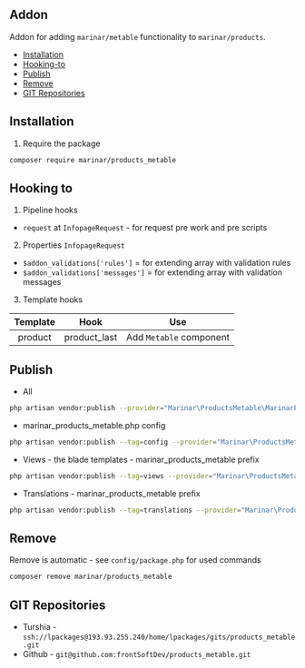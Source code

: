 ## Addon

Addon for adding `marinar/metable` functionality to `marinar/products`.

- [Installation](#installation)
- [Hooking-to](#hooking-to)
- [Publish](#publish)
- [Remove](#remove)
- [GIT Repositories](#git-repositories)


## Installation
1. Require the package
```bash
composer require marinar/products_metable
```

## Hooking to
1. Pipeline hooks
- `request` at `InfopageRequest` - for request pre work and pre scripts

2. Properties
`InfopageRequest`
- `$addon_validations['rules']` = for extending array with validation rules
- `$addon_validations['messages']` = for extending array with validation messages

3. Template hooks

Template | Hook  | Use
:---: | :---: | :---:
product | product_last | Add `Metable` component

## Publish
- All
```bash
php artisan vendor:publish --provider="Marinar\ProductsMetable\MarinarProductsMetableServiceProvider"
```
- marinar_products_metable.php config
```bash
php artisan vendor:publish --tag=config --provider="Marinar\ProductsMetable\MarinarProductsMetableServiceProvider"
```
- Views - the blade templates - marinar_products_metable prefix
```bash
php artisan vendor:publish --tag=views --provider="Marinar\ProductsMetable\MarinarProductsMetableServiceProvider"
```
- Translations - marinar_products_metable prefix
```bash
php artisan vendor:publish --tag=translations --provider="Marinar\ProductsMetable\MarinarProductsMetableServiceProvider"
```

## Remove
Remove is automatic - see `config/package.php` for used commands
```bash
composer remove marinar/products_metable
```

## GIT Repositories
- Turshia - `ssh://lpackages@193.93.255.240/home/lpackages/gits/products_metable.git`
- Github - `git@github.com:frontSoftDev/products_metable.git`